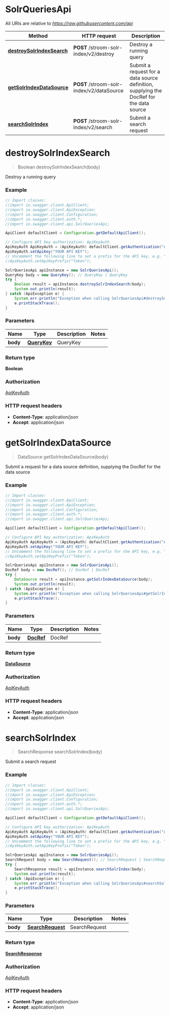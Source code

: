 # SolrQueriesApi

All URIs are relative to *https://raw.githubusercontent.com/api*

Method | HTTP request | Description
------------- | ------------- | -------------
[**destroySolrIndexSearch**](SolrQueriesApi.md#destroySolrIndexSearch) | **POST** /stroom-solr-index/v2/destroy | Destroy a running query
[**getSolrIndexDataSource**](SolrQueriesApi.md#getSolrIndexDataSource) | **POST** /stroom-solr-index/v2/dataSource | Submit a request for a data source definition, supplying the DocRef for the data source
[**searchSolrIndex**](SolrQueriesApi.md#searchSolrIndex) | **POST** /stroom-solr-index/v2/search | Submit a search request

<a name="destroySolrIndexSearch"></a>
# **destroySolrIndexSearch**
> Boolean destroySolrIndexSearch(body)

Destroy a running query

### Example
```java
// Import classes:
//import io.swagger.client.ApiClient;
//import io.swagger.client.ApiException;
//import io.swagger.client.Configuration;
//import io.swagger.client.auth.*;
//import io.swagger.client.api.SolrQueriesApi;

ApiClient defaultClient = Configuration.getDefaultApiClient();

// Configure API key authorization: ApiKeyAuth
ApiKeyAuth ApiKeyAuth = (ApiKeyAuth) defaultClient.getAuthentication("ApiKeyAuth");
ApiKeyAuth.setApiKey("YOUR API KEY");
// Uncomment the following line to set a prefix for the API key, e.g. "Token" (defaults to null)
//ApiKeyAuth.setApiKeyPrefix("Token");

SolrQueriesApi apiInstance = new SolrQueriesApi();
QueryKey body = new QueryKey(); // QueryKey | QueryKey
try {
    Boolean result = apiInstance.destroySolrIndexSearch(body);
    System.out.println(result);
} catch (ApiException e) {
    System.err.println("Exception when calling SolrQueriesApi#destroySolrIndexSearch");
    e.printStackTrace();
}
```

### Parameters

Name | Type | Description  | Notes
------------- | ------------- | ------------- | -------------
 **body** | [**QueryKey**](QueryKey.md)| QueryKey |

### Return type

**Boolean**

### Authorization

[ApiKeyAuth](../README.md#ApiKeyAuth)

### HTTP request headers

 - **Content-Type**: application/json
 - **Accept**: application/json

<a name="getSolrIndexDataSource"></a>
# **getSolrIndexDataSource**
> DataSource getSolrIndexDataSource(body)

Submit a request for a data source definition, supplying the DocRef for the data source

### Example
```java
// Import classes:
//import io.swagger.client.ApiClient;
//import io.swagger.client.ApiException;
//import io.swagger.client.Configuration;
//import io.swagger.client.auth.*;
//import io.swagger.client.api.SolrQueriesApi;

ApiClient defaultClient = Configuration.getDefaultApiClient();

// Configure API key authorization: ApiKeyAuth
ApiKeyAuth ApiKeyAuth = (ApiKeyAuth) defaultClient.getAuthentication("ApiKeyAuth");
ApiKeyAuth.setApiKey("YOUR API KEY");
// Uncomment the following line to set a prefix for the API key, e.g. "Token" (defaults to null)
//ApiKeyAuth.setApiKeyPrefix("Token");

SolrQueriesApi apiInstance = new SolrQueriesApi();
DocRef body = new DocRef(); // DocRef | DocRef
try {
    DataSource result = apiInstance.getSolrIndexDataSource(body);
    System.out.println(result);
} catch (ApiException e) {
    System.err.println("Exception when calling SolrQueriesApi#getSolrIndexDataSource");
    e.printStackTrace();
}
```

### Parameters

Name | Type | Description  | Notes
------------- | ------------- | ------------- | -------------
 **body** | [**DocRef**](DocRef.md)| DocRef |

### Return type

[**DataSource**](DataSource.md)

### Authorization

[ApiKeyAuth](../README.md#ApiKeyAuth)

### HTTP request headers

 - **Content-Type**: application/json
 - **Accept**: application/json

<a name="searchSolrIndex"></a>
# **searchSolrIndex**
> SearchResponse searchSolrIndex(body)

Submit a search request

### Example
```java
// Import classes:
//import io.swagger.client.ApiClient;
//import io.swagger.client.ApiException;
//import io.swagger.client.Configuration;
//import io.swagger.client.auth.*;
//import io.swagger.client.api.SolrQueriesApi;

ApiClient defaultClient = Configuration.getDefaultApiClient();

// Configure API key authorization: ApiKeyAuth
ApiKeyAuth ApiKeyAuth = (ApiKeyAuth) defaultClient.getAuthentication("ApiKeyAuth");
ApiKeyAuth.setApiKey("YOUR API KEY");
// Uncomment the following line to set a prefix for the API key, e.g. "Token" (defaults to null)
//ApiKeyAuth.setApiKeyPrefix("Token");

SolrQueriesApi apiInstance = new SolrQueriesApi();
SearchRequest body = new SearchRequest(); // SearchRequest | SearchRequest
try {
    SearchResponse result = apiInstance.searchSolrIndex(body);
    System.out.println(result);
} catch (ApiException e) {
    System.err.println("Exception when calling SolrQueriesApi#searchSolrIndex");
    e.printStackTrace();
}
```

### Parameters

Name | Type | Description  | Notes
------------- | ------------- | ------------- | -------------
 **body** | [**SearchRequest**](SearchRequest.md)| SearchRequest |

### Return type

[**SearchResponse**](SearchResponse.md)

### Authorization

[ApiKeyAuth](../README.md#ApiKeyAuth)

### HTTP request headers

 - **Content-Type**: application/json
 - **Accept**: application/json


